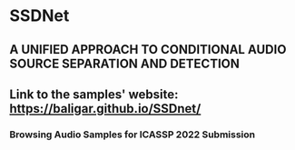# SSDNet
## **A UNIFIED APPROACH TO CONDITIONAL AUDIO SOURCE SEPARATION AND DETECTION**


## **Link to the samples' website: https://baligar.github.io/SSDnet/**


### Browsing Audio Samples for ICASSP 2022 Submission

